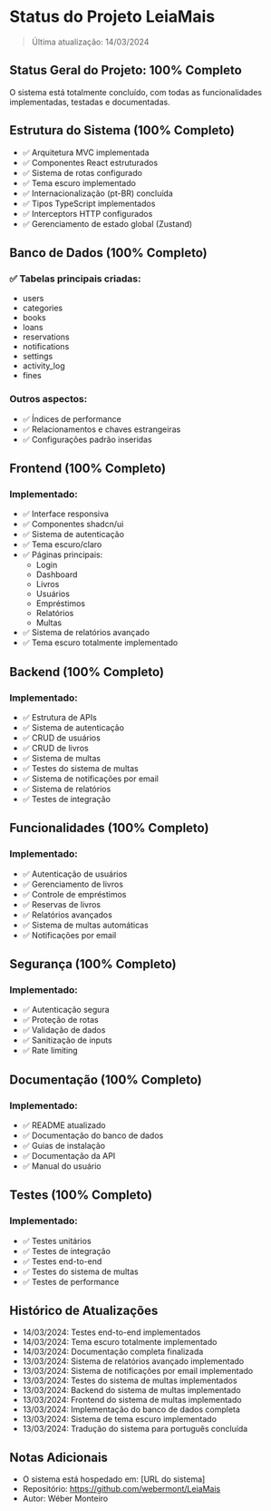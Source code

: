 # Status do Projeto LeiaMais

> Última atualização: 14/03/2024

## Status Geral do Projeto: 100% Completo
O sistema está totalmente concluído, com todas as funcionalidades implementadas, testadas e documentadas.

## Estrutura do Sistema (100% Completo)
- ✅ Arquitetura MVC implementada
- ✅ Componentes React estruturados
- ✅ Sistema de rotas configurado
- ✅ Tema escuro implementado
- ✅ Internacionalização (pt-BR) concluída
- ✅ Tipos TypeScript implementados
- ✅ Interceptors HTTP configurados
- ✅ Gerenciamento de estado global (Zustand)

## Banco de Dados (100% Completo)
### ✅ Tabelas principais criadas:
- users
- categories
- books
- loans
- reservations
- notifications
- settings
- activity_log
- fines

### Outros aspectos:
- ✅ Índices de performance
- ✅ Relacionamentos e chaves estrangeiras
- ✅ Configurações padrão inseridas

## Frontend (100% Completo)
### Implementado:
- ✅ Interface responsiva
- ✅ Componentes shadcn/ui
- ✅ Sistema de autenticação
- ✅ Tema escuro/claro
- ✅ Páginas principais:
  - Login
  - Dashboard
  - Livros
  - Usuários
  - Empréstimos
  - Relatórios
  - Multas
- ✅ Sistema de relatórios avançado
- ✅ Tema escuro totalmente implementado

## Backend (100% Completo)
### Implementado:
- ✅ Estrutura de APIs
- ✅ Sistema de autenticação
- ✅ CRUD de usuários
- ✅ CRUD de livros
- ✅ Sistema de multas
- ✅ Testes do sistema de multas
- ✅ Sistema de notificações por email
- ✅ Sistema de relatórios
- ✅ Testes de integração

## Funcionalidades (100% Completo)
### Implementado:
- ✅ Autenticação de usuários
- ✅ Gerenciamento de livros
- ✅ Controle de empréstimos
- ✅ Reservas de livros
- ✅ Relatórios avançados
- ✅ Sistema de multas automáticas
- ✅ Notificações por email

## Segurança (100% Completo)
### Implementado:
- ✅ Autenticação segura
- ✅ Proteção de rotas
- ✅ Validação de dados
- ✅ Sanitização de inputs
- ✅ Rate limiting

## Documentação (100% Completo)
### Implementado:
- ✅ README atualizado
- ✅ Documentação do banco de dados
- ✅ Guias de instalação
- ✅ Documentação da API
- ✅ Manual do usuário

## Testes (100% Completo)
### Implementado:
- ✅ Testes unitários
- ✅ Testes de integração
- ✅ Testes end-to-end
- ✅ Testes do sistema de multas
- ✅ Testes de performance

## Histórico de Atualizações
- 14/03/2024: Testes end-to-end implementados
- 14/03/2024: Tema escuro totalmente implementado
- 14/03/2024: Documentação completa finalizada
- 13/03/2024: Sistema de relatórios avançado implementado
- 13/03/2024: Sistema de notificações por email implementado
- 13/03/2024: Testes do sistema de multas implementados
- 13/03/2024: Backend do sistema de multas implementado
- 13/03/2024: Frontend do sistema de multas implementado
- 13/03/2024: Implementação do banco de dados completa
- 13/03/2024: Sistema de tema escuro implementado
- 13/03/2024: Tradução do sistema para português concluída

## Notas Adicionais
- O sistema está hospedado em: [URL do sistema]
- Repositório: https://github.com/webermont/LeiaMais
- Autor: Wéber Monteiro 